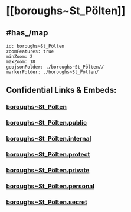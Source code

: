 # [[boroughs~St_Pölten]] 



## #has_/map  



```leaflet
id: boroughs~St_Pölten
zoomFeatures: true 
minZoom: 2 
maxZoom: 18
geojsonFolder: ./boroughs~St_Pölten//
markerFolder: ./boroughs~St_Pölten/
```


## Confidential Links & Embeds: 

### [boroughs~St_Pölten](/_Standards/Earth/Continent/Europe/Europe~Central/Austria/Austrias_States/Niederösterreich/counties~NÖ/St_Pölten/cities~St_Pölten/St_Pölten-City/boroughs~St_Pölten.md) 

### [boroughs~St_Pölten.public](/_public/Earth/Continent/Europe/Europe~Central/Austria/Austrias_States/Niederösterreich/counties~NÖ/St_Pölten/cities~St_Pölten/St_Pölten-City/boroughs~St_Pölten.public.md) 

### [boroughs~St_Pölten.internal](/_internal/Earth/Continent/Europe/Europe~Central/Austria/Austrias_States/Niederösterreich/counties~NÖ/St_Pölten/cities~St_Pölten/St_Pölten-City/boroughs~St_Pölten.internal.md) 

### [boroughs~St_Pölten.protect](/_protect/Earth/Continent/Europe/Europe~Central/Austria/Austrias_States/Niederösterreich/counties~NÖ/St_Pölten/cities~St_Pölten/St_Pölten-City/boroughs~St_Pölten.protect.md) 

### [boroughs~St_Pölten.private](/_private/Earth/Continent/Europe/Europe~Central/Austria/Austrias_States/Niederösterreich/counties~NÖ/St_Pölten/cities~St_Pölten/St_Pölten-City/boroughs~St_Pölten.private.md) 

### [boroughs~St_Pölten.personal](/_personal/Earth/Continent/Europe/Europe~Central/Austria/Austrias_States/Niederösterreich/counties~NÖ/St_Pölten/cities~St_Pölten/St_Pölten-City/boroughs~St_Pölten.personal.md) 

### [boroughs~St_Pölten.secret](/_secret/Earth/Continent/Europe/Europe~Central/Austria/Austrias_States/Niederösterreich/counties~NÖ/St_Pölten/cities~St_Pölten/St_Pölten-City/boroughs~St_Pölten.secret.md)

